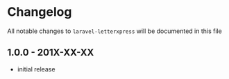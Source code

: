# Changelog

All notable changes to `laravel-letterxpress` will be documented in this file

## 1.0.0 - 201X-XX-XX

- initial release
